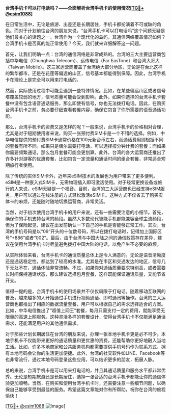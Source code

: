 **台湾手机卡可以打电话吗？——全面解析台湾手机卡的使用情况[[TG💪+ @esim1088](https://t.me/s/esim1088)]**

在日常生活中，无论是旅游、出差还是长期居住，手机卡都扮演着不可或缺的角色。而对于计划前往台湾的朋友来说，“台湾手机卡可以打电话吗”这个问题无疑是他们最关心的话题之一。台湾作为一个现代化的岛屿，其通信网络覆盖情况如何？台湾手机卡是否真的能正常使用？今天，我们就来详细解答这一问题。

首先，让我们明确一点：台湾的通信网络是非常成熟的。台湾的三大主要运营商包括中华电信（Chunghwa Telecom）、远传电信（Far EasTone）和台湾大哥大（Taiwan Mobile）。这三家运营商覆盖了台湾绝大部分地区，无论是在台北这样的繁华都市，还是在花莲等偏远的山区，信号基本都能得到保障。因此，台湾手机卡在理论上是完全可以用来打电话的。

然而，实际使用过程中可能会遇到一些特殊情况。比如，在某些偏远山区或者信号塔覆盖较弱的地方，信号质量可能会受到影响。此外，如果你选择的台湾手机卡套餐中没有包含语音通话服务，那么即使有信号，你也无法拨打电话。因此，在购买台湾手机卡之前，务必要仔细查看套餐内容，确保它包含了你所需要的语音通话功能。

那么，台湾手机卡的资费又是怎样的呢？一般来说，台湾手机卡的价格相对合理，尤其是对于短期使用者来说，购买一张预付费SIM卡是一个不错的选择。例如，中华电信提供的预付费SIM卡通常价格在100元新台币左右，而通话费用则根据不同的套餐有所不同。如果只是偶尔需要打电话，可以选择按分钟计费的套餐；而如果你需要频繁通话，那么包月套餐可能会更划算。此外，台湾的各大运营商还推出了许多针对游客的优惠套餐，比如包含一定流量和通话时间的组合套餐，非常适合短期旅行者使用。

除了传统的实体SIM卡外，近年来eSIM技术的发展也为用户带来了更多便利。eSIM是一种嵌入式SIM卡，无需物理插入即可激活使用。对于经常更换设备或旅行的人来说，eSIM无疑是一个福音。目前，台湾的三大运营商也已经支持eSIM服务，用户可以通过在线注册的方式轻松激活eSIM卡。这种方式不仅省去了购买实体卡的麻烦，还能随时随地切换运营商，非常灵活。

当然，对于初次使用台湾手机卡的用户来说，还有一些需要注意的小细节。首先，确保你的手机支持台湾的频段。虽然大多数现代智能手机都能兼容全球主流频段，但为了保险起见，建议在出发前确认一下自己的手机是否能够正常工作。其次，台湾的手机号码是以“09”开头的十位数号码，所以在拨打电话时，记得加上国际区号“+886”或者“002”。最后，由于台湾与中国大陆之间的通信政策存在差异，建议在使用台湾手机卡时尽量避免拨打中国大陆的电话，以免产生不必要的麻烦。

从实际体验来看，台湾手机卡的通话质量总体上是令人满意的。无论是语音清晰度还是通话稳定性，都达到了较高的水准。尤其是在市区和交通发达的地区，信号几乎无处不在，通话体验非常流畅。不过，如果你对通话质量要求特别高，或者需要长时间保持通话状态，那么建议选择包月套餐，这样既能保证通话质量，又能节省开支。

值得一提的是，台湾手机卡的使用场景并不仅仅局限于打电话。随着移动互联网的普及，越来越多的人开始通过手机进行视频通话、即时通讯等操作。台湾的三大运营商也都推出了相应的数据流量套餐，用户可以根据自己的需求选择适合的方案。比如，中华电信推出了“超值上网王”套餐，每月只需支付一定的费用，就能享受无限量的高速上网服务。这种灵活多样的套餐设计，使得台湾手机卡不仅能满足通话需求，还能满足用户的其他通信需求。

对于那些计划长期居住在台湾的朋友来说，办理一张本地手机卡更是必不可少。本地手机卡不仅能带来更好的通话质量和更优惠的资费，还能帮助你更好地融入当地生活。比如，许多本地商家和公共服务机构都需要提供手机号码作为联系方式，拥有本地号码会让你的生活更加便捷。此外，台湾的社交软件如LINE、Facebook等也非常流行，通过本地号码登录这些应用，可以结识更多的朋友，拓展人脉。

总的来说，台湾手机卡是可以用来打电话的，并且其通话质量和服务水平都非常优秀。无论是短期旅游还是长期居住，选择一张合适的台湾手机卡都能让你的通信体验更加顺畅。当然，在购买和使用台湾手机卡时，还需要注意一些细节问题，以确保自己能够享受到最佳的服务。希望这篇文章能对你有所帮助，祝你在台湾的旅程愉快！

[[TG💪+ @esim1088](https://t.me/s/esim1088) ![Image](https://i.postimg.cc/4NQfJmqS/Snipaste-2025-05-13-00-14-12.png)]
